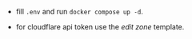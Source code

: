 - fill `.env` and run `docker compose up -d`.

- for cloudflare api token use the _edit zone_ template.